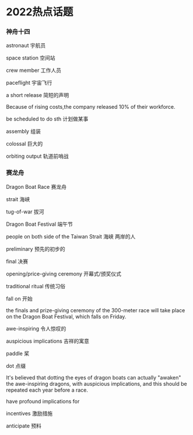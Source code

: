 # 2022热点话题

### 神舟十四
astronaut 宇航员

space station 空间站

crew member 工作人员

paceflight 宇宙飞行

a short release 简短的声明

Because of rising costs,the company released 
10% of their workforce.


be scheduled to do sth 计划做某事

assembly 组装

colossal 巨大的

orbiting output 轨道前哨战

### 赛龙舟

Dragon Boat Race 赛龙舟

strait 海峡

tug-of-war 拔河

Dragon Boat Festival 端午节

people on both side of the Taiwan Strait 海峡
两岸的人

preliminary 预先的初步的

final 决赛

opening/price-giving ceremony 开幕式/颁奖仪式

traditional ritual 传统习俗

fall on 开始

the finals and prize-giving ceremony of the 300-meter race will take place on the Dragon Boat Festival, which falls on Friday.

awe-inspiring 令人惊叹的

auspicious implications 吉祥的寓意

paddle 桨

dot 点缀

It's believed that dotting the eyes of dragon boats can actually "awaken" the awe-inspiring dragons, with auspicious implications, and this should be repeated each year before a race.

have profound implications for 

incentives 激励措施

anticipate 预料